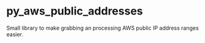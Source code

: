 # py_aws_public_addresses
Small library to make grabbing an processing AWS public IP address ranges easier.

